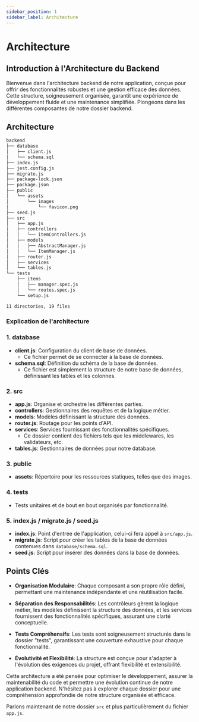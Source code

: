 ```yaml
---
sidebar_position: 1
sidebar_label: Architecture
---
```


# Architecture

## Introduction à l'Architecture du Backend

Bienvenue dans l'architecture backend de notre application, conçue pour offrir des fonctionnalités robustes et une gestion efficace des données. Cette structure, soigneusement organisée, garantit une expérience de développement fluide et une maintenance simplifiée. Plongeons dans les différentes composantes de notre dossier backend.

## Architecture

```txt
backend
├── database
│   ├── client.js
│   └── schema.sql
├── index.js
├── jest.config.js
├── migrate.js
├── package-lock.json
├── package.json
├── public
│   └── assets
│       └── images
│           └── favicon.png
├── seed.js
├── src
│   ├── app.js
│   ├── controllers
│   │   └── itemControllers.js
│   ├── models
│   │   ├── AbstractManager.js
│   │   └── ItemManager.js
│   ├── router.js
│   ├── services
│   └── tables.js
└── tests
    ├── items
    │   ├── manager.spec.js
    │   └── routes.spec.js
    └── setup.js

11 directories, 19 files
```

### Explication de l'architecture

### 1. **database**

-   **client.js**: Configuration du client de base de données.
    -   Ce fichier permet de se connecter à la base de données.
-   **schema.sql**: Définition du schéma de la base de données.
    -   Ce fichier est simplement la structure de notre base de données, définissant les tables et les colonnes.

### 2. **src**

-   **app.js**: Organise et orchestre les différentes parties.
-   **controllers**: Gestionnaires des requêtes et de la logique métier.
-   **models**: Modèles définissant la structure des données.
-   **router.js**: Routage pour les points d'API.
-   **services**: Services fournissant des fonctionnalités spécifiques.
    -   Ce dossier contient des fichiers tels que les middlewares, les validateurs, etc.
-   **tables.js**: Gestionnaires de données pour notre database.

### 3. **public**

-   **assets**: Répertoire pour les ressources statiques, telles que des images.

### 4. **tests**

-   Tests unitaires et de bout en bout organisés par fonctionnalité.

### 5. **index.js** / **migrate.js** / **seed.js**

-   **index.js**: Point d'entrée de l'application, celui-ci fera appel à `src/app.js`.
-   **migrate.js**: Script pour créer les tables de la base de données contenues dans `database/schema.sql`.
-   **seed.js**: Script pour insérer des données dans la base de données.

## Points Clés

-   **Organisation Modulaire**: Chaque composant a son propre rôle défini, permettant une maintenance indépendante et une réutilisation facile.

-   **Séparation des Responsabilités**: Les contrôleurs gèrent la logique métier, les modèles définissent la structure des données, et les services fournissent des fonctionnalités spécifiques, assurant une clarté conceptuelle.

-   **Tests Compréhensifs**: Les tests sont soigneusement structurés dans le dossier "tests", garantissant une couverture exhaustive pour chaque fonctionnalité.

-   **Évolutivité et Flexibilité**: La structure est conçue pour s'adapter à l'évolution des exigences du projet, offrant flexibilité et extensibilité.

Cette architecture a été pensée pour optimiser le développement, assurer la maintenabilité du code et permettre une évolution continue de notre application backend. N'hésitez pas à explorer chaque dossier pour une compréhension approfondie de notre structure organisée et efficace.

Parlons maintenant de notre dossier `src` et plus particulièrement du fichier `app.js`.
